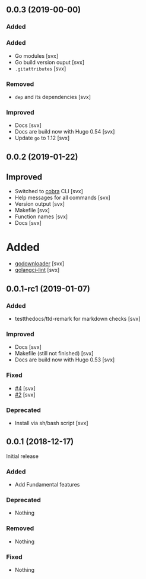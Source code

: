 ## 0.0.3 (2019-00-00)

### Added

### Added

- Go modules [svx]
- Go build version ouput [svx]
- `.gitattributes` [svx]

### Removed

- `dep` and its dependencies [svx]

### Improved

- Docs [svx]
- Docs are build now with Hugo 0.54 [svx]
- Update `go` to 1.12 [svx]

## 0.0.2 (2019-01-22)

## Improved

- Switched to [cobra](https://github.com/spf13/cobra) CLI [svx]
- Help messages for all commands [svx]
- Version output [svx]
- Makefile [svx]
- Function names [svx]
- Docs [svx]

# Added

- [godownloader](https://github.com/goreleaser/godownloader) [svx]
- [golangci-lint](https://github.com/golangci/golangci-lint) [svx]

## 0.0.1-rc1 (2019-01-07)

### Added

- testthedocs/ttd-remark for markdown checks [svx]

### Improved

- Docs [svx]
- Makefile (still not finished) [svx]
- Docs are build now with Hugo 0.53 [svx]

### Fixed

- [#4](https://github.com/goreleaser/goreleaser/issues/602) [svx]
- [#2](https://github.com/testthedocs/edic/issues/2) [svx]

### Deprecated

- Install via sh/bash script [svx]

## 0.0.1 (2018-12-17)

Initial release

### Added

- Add Fundamental features

### Deprecated

- Nothing

### Removed

- Nothing

### Fixed

- Nothing
